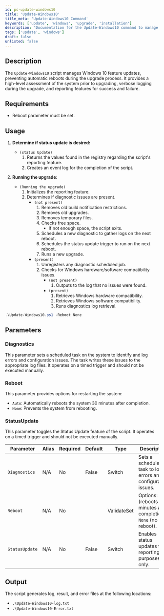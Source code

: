 ```yaml
---
id: ps-update-windows10
title: 'Update-Windows10'
title_meta: 'Update-Windows10 Command'
keywords: ['update', 'windows', 'upgrade', 'installation']
description: 'Documentation for the Update-Windows10 command to manage Windows 10 feature updates and prevent automatic reboots.'
tags: ['update', 'windows']
draft: false
unlisted: false
---
```

## Description
The `Update-Windows10` script manages Windows 10 feature updates, preventing automatic reboots during the upgrade process. It provides a high-level assessment of the system prior to upgrading, verbose logging during the upgrade, and reporting features for success and failure.

## Requirements
- Reboot parameter must be set.

## Usage
1. **Determine if status update is desired:**
    - `(status Update)`
        1. Returns the values found in the registry regarding the script's reporting feature.
        2. Creates an event log for the completion of the script.

2. **Running the upgrade:**
    - `(Running the upgrade)`
        1. Initializes the reporting feature.
        2. Determines if diagnostic issues are present.
            - `(not present)`
                1. Removes old build notification restrictions.
                2. Removes old upgrades.
                3. Removes temporary files.
                4. Checks free space.
                    - If not enough space, the script exits.
                5. Schedules a new diagnostic to gather logs on the next reboot.
                6. Schedules the status update trigger to run on the next reboot.
                7. Runs a new upgrade.
            - `(present)`
                1. Unregisters any diagnostic scheduled job.
                2. Checks for Windows hardware/software compatibility issues.
                    - `(not present)`
                        1. Outputs to the log that no issues were found.
                    - `(present)`
                        1. Retrieves Windows hardware compatibility.
                        2. Retrieves Windows software compatibility.
                        3. Runs diagnostics log retrieval.

```powershell
.\Update-Windows10.ps1 -Reboot None
```

## Parameters

### Diagnostics
This parameter sets a scheduled task on the system to identify and log errors and configuration issues. The task writes these issues to the appropriate log files. It operates on a timed trigger and should not be executed manually.

### Reboot
This parameter provides options for restarting the system:
- `Auto`: Automatically reboots the system 30 minutes after completion.
- `None`: Prevents the system from rebooting.

### StatusUpdate
This parameter toggles the Status Update feature of the script. It operates on a timed trigger and should not be executed manually.



| Parameter     | Alias | Required | Default | Type         | Description                                                                 |
| ------------- | ----- | -------- | ------- | ------------ | --------------------------------------------------------------------------- |
| `Diagnostics` | N/A   | No       | False   | Switch       | Sets a scheduled task to log errors and configuration issues.               |
| `Reboot`      | N/A   | No       |         | ValidateSet  | Options: `Auto` (reboots 30 minutes after completion), `None` (no reboot).  |
| `StatusUpdate`| N/A   | No       | False   | Switch       | Enables status updates for reporting purposes only.                         |

## Output
The script generates log, result, and error files at the following locations:

- `.\Update-Windows10-log.txt`
- `.\Update-Windows10-Error.txt`




